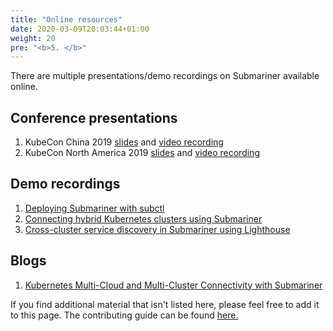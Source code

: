 ```yaml
---
title: "Online resources"
date: 2020-03-09T20:03:44+01:00
weight: 20
pre: "<b>5. </b>"
---
```


There are multiple presentations/demo recordings on Submariner available online.

## Conference presentations

1. KubeCon China 2019 [slides](https://static.sched.com/hosted_files/kccncosschn19eng/6b/Hybrid%20Cloud%20and%20Multi-Cluster%20Service%20Connectivity.pdf) and [video recording](https://www.youtube.com/watch?v=uU4PSBLrpi8&list=PLj6h78yzYM2Njj5PvNc4Mtcril2YyR95d)
2. KubeCon North America 2019 [slides](https://static.sched.com/hosted_files/kccncna19/7d/Submariner%20Kubecon%20NA%202019%20%281%29.pdf) and [video recording](https://www.youtube.com/watch?v=jMvuchSMCKU&list=PLj6h78yzYM2NDs-iu8WU5fMxINxHXlien)

## Demo recordings
1. [Deploying Submariner with subctl](https://www.youtube.com/watch?v=cInmBXuZsU8&t=17s)
2. [Connecting hybrid Kubernetes clusters using Submariner](https://www.youtube.com/watch?v=fMhZRNn0fxQ)
3. [Cross-cluster service discovery in Submariner using Lighthouse](https://www.youtube.com/watch?v=tXsemQPNhyQ)

## Blogs
1. [Kubernetes Multi-Cloud and Multi-Cluster Connectivity with Submariner](https://www.linkedin.com/pulse/kubernetes-multi-cloud-multi-cluster-connectivity-gokul-chandra/?trk=related_artice_Kubernetes%20Multi-Cloud%20and%20Multi-Cluster%20Connectivity%20with%20Submariner_article-card_title)

If you find additional material that isn't listed here, please feel free to add it to this page.
The contributing guide can be found [here.](https://github.com/submariner-io/submariner-website)
